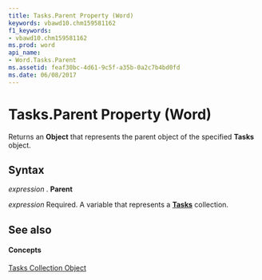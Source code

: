 ```yaml
---
title: Tasks.Parent Property (Word)
keywords: vbawd10.chm159581162
f1_keywords:
- vbawd10.chm159581162
ms.prod: word
api_name:
- Word.Tasks.Parent
ms.assetid: feaf30bc-4d61-9c5f-a35b-0a2c7b4bd0fd
ms.date: 06/08/2017
---
```



# Tasks.Parent Property (Word)

Returns an  **Object** that represents the parent object of the specified **Tasks** object.


## Syntax

 _expression_ . **Parent**

 _expression_ Required. A variable that represents a **[Tasks](tasks-object-word.md)** collection.


## See also


#### Concepts


[Tasks Collection Object](tasks-object-word.md)

